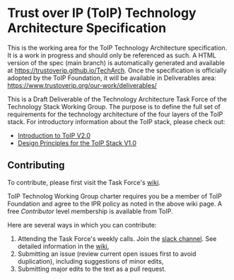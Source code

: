 # Trust over IP (ToIP) Technology Architecture Specification

This is the working area for the ToIP Technology Architecture specification. It is a work in progress and should only be referenced as such. A HTML version of the spec (main branch) is automatically generated and available at https://trustoverip.github.io/TechArch. Once the specification is officially adopted by the ToIP Foundation, it will be available in Deliverables area: https://www.trustoverip.org/our-work/deliverables/

This is a Draft Deliverable of the Technology Architecture Task Force of the Technology Stack Working Group. The purpose is to define the full set of requirements for the technology architecture of the four layers of the ToIP stack. For introductory information about the ToIP stack, please check out:

- [Introduction to ToIP V2.0](https://www.trustoverip.org/wp-content/uploads/Introduction-to-ToIP-V2.0-2021-11-17.pdf)
- [Design Principles for the ToIP Stack V1.0](https://www.trustoverip.org/wp-content/uploads/Design-Principles-for-the-ToIP-Stack-V1.0-2022-01-17.pdf)

## Contributing

To contribute, please first visit the Task Force's [wiki](https://wiki.trustoverip.org/display/HOME/TSWG+Technology+Architecture+Task+Force).

ToIP Technolog Working Group charter requires you be a member of ToIP Foundation and agree to the IPR policy as noted in the above wiki page. A free *Contributor* level membership is available from ToIP.

Here are several ways in which you can contribute:

1. Attending the Task Force's weekly calls. Join the [slack channel](https://trustoverip.slack.com/archives/C02JT4GEJ75). See detailed information in the [wiki](https://wiki.trustoverip.org/display/HOME/TSWG+Technology+Architecture+Task+Force),
2. Submitting an issue (review current open issues first to avoid duplication), including suggestions of minor edits,
3. Submitting major edits to the text as a pull request.



